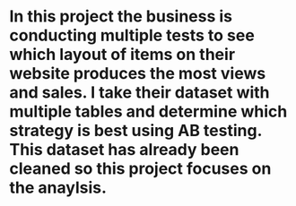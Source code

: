 # In this project the business is conducting multiple tests to see which layout of items on their website produces the most views and sales. I take their dataset with multiple tables and determine which strategy is best using AB testing.  This dataset has already been cleaned so this project focuses on the anaylsis.
